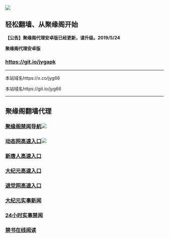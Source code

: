 ![](https://raw.githubusercontent.com/hao369/a/master/j.jpg)



## 轻松翻墙、从聚缘阁开始



**【公告】聚缘阁代理安卓版已经更新，请升级。2019/5/24**

 
**聚缘阁代理安卓版**
### https://git.io/jygapk  

***

本站域名https://x.co/jyg66 

本站域名https://git.io/jyg66



***




## 聚缘阁翻墙代理 



### [聚缘阁禁闻导航](https://123.fusyb.xyz)![](https://tup.vraet.cf/jyg.gif)



### [动态网高速入口](https://lively-bird-4c5b.gfdre4.workers.dev/-----http://hao149.ie99.eu.org/)![](https://tup.vraet.cf/jygdl.gif)


### [新唐人高速入口](https://lively-bird-4c5b.gfdre4.workers.dev/-----http://hao149.ie99.eu.org/)

### [大纪元高速入口](https://lively-bird-4c5b.gfdre4.workers.dev/-----http://hao149.ie99.eu.org/)

### [退党网高速入口](https://lively-bird-4c5b.gfdre4.workers.dev/-----http://hao149.ie99.eu.org/)






### [大纪元实事新闻](https://git.io/fjmgE)

### [24小时实事禁闻](https://git.io/fj3Go)

### [禁书在线阅读](https://git.io/fjJ5Z)






